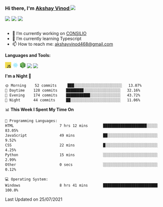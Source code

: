 ### Hi there, I'm [Akshay Vinod ](https://akshayvinod.live)<img src="https://media.giphy.com/media/hvRJCLFzcasrR4ia7z/giphy.gif" width="25px"></a>
<a href="https://www.linkedin.com/in/akshay-vinod/">
  <img align="left"  width="21px" src="https://img.icons8.com/fluent/48/000000/linkedin.png"/>
</a>
<a href="https://twitter.com/_akshay_vinod">
  <img align="left"  width="21px" src="https://img.icons8.com/fluent/48/000000/twitter.png"/>
</a>
<a href="https://discord.gg/bQYHPV93MD">
  <img align="left" width="21px" src="https://img.icons8.com/fluent/48/000000/discord-new-logo.png" />
</a>

<br />
<br />

- 🔭 I’m currently working on [CONSILIO](https://akshay-vinod.github.io/CONSILIO/)<!-- <img align="center" width="20" src="https://i.ibb.co/Wxsn61G/logo.png" /> -->
- 🌱 I’m currently learning Typescript
- 📫 How to reach me: akshayvinod468@gmail.com


**Languages and Tools:**  

<code><img height="20" src="https://raw.githubusercontent.com/github/explore/80688e429a7d4ef2fca1e82350fe8e3517d3494d/topics/javascript/javascript.png"></code>
<code><img height="20" src="https://raw.githubusercontent.com/github/explore/80688e429a7d4ef2fca1e82350fe8e3517d3494d/topics/react/react.png"></code>
<code><img height="20" src="https://raw.githubusercontent.com/github/explore/80688e429a7d4ef2fca1e82350fe8e3517d3494d/topics/nodejs/nodejs.png"></code>
<code><img height="20" src="https://img.icons8.com/color/48/000000/figma.png"/></code>
<code><img height="20" src="https://img.icons8.com/color/50/000000/python.png"/></code>

<!--START_SECTION:waka-->
**I'm a Night 🦉** 

```text
🌞 Morning    52 commits     ███░░░░░░░░░░░░░░░░░░░░░░   13.07% 
🌆 Daytime    128 commits    ████████░░░░░░░░░░░░░░░░░   32.16% 
🌃 Evening    174 commits    ███████████░░░░░░░░░░░░░░   43.72% 
🌙 Night      44 commits     ██░░░░░░░░░░░░░░░░░░░░░░░   11.06%

```


📊 **This Week I Spent My Time On** 

```text
💬 Programming Languages: 
HTML                     7 hrs 12 mins       ████████████████████░░░░░   83.05% 
JavaScript               49 mins             ██░░░░░░░░░░░░░░░░░░░░░░░   9.52% 
CSS                      22 mins             █░░░░░░░░░░░░░░░░░░░░░░░░   4.25% 
Python                   15 mins             ░░░░░░░░░░░░░░░░░░░░░░░░░   2.99% 
Other                    0 secs              ░░░░░░░░░░░░░░░░░░░░░░░░░   0.12%

💻 Operating System: 
Windows                  8 hrs 41 mins       █████████████████████████   100.0%

```


 Last Updated on 25/07/2021
<!--END_SECTION:waka-->
